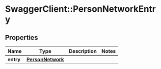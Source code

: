 # SwaggerClient::PersonNetworkEntry

## Properties
Name | Type | Description | Notes
------------ | ------------- | ------------- | -------------
**entry** | [**PersonNetwork**](PersonNetwork.md) |  | 


